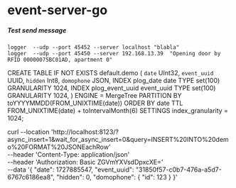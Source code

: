 # event-server-go

##### Test send message 
```shell
logger  --udp --port 45452 --server localhost "blabla"
logger  --udp --port 45450 --server 192.168.13.39  "Opening door by RFID 00000075BC01AD, apartment 0"
```

CREATE TABLE IF NOT EXISTS default.demo
(
`date`       UInt32,
`event_uuid` UUID,
`hidden`     Int8,
`domophone`  JSON,
INDEX plog_date date TYPE set(100) GRANULARITY 1024,
INDEX plog_event_uuid event_uuid TYPE set(100) GRANULARITY 1024,
) ENGINE = MergeTree
PARTITION BY toYYYYMMDD(FROM_UNIXTIME(date))
ORDER BY date
TTL FROM_UNIXTIME(date) + toIntervalMonth(6)
SETTINGS index_granularity = 1024;

curl --location 'http://localhost:8123/?async_insert=1&wait_for_async_insert=0&query=INSERT%20INTO%20demo%20FORMAT%20JSONEachRow' \
--header 'Content-Type: application/json' \
--header 'Authorization: Basic ZGVmYXVsdDpxcXE=' \
--data '{
"date": 1727885547,
"event_uuid": "31850f57-c0b7-476a-a5d7-6767c6186ea8",
"hidden": 0,
"domophone": {
"id": 123
}
}'

